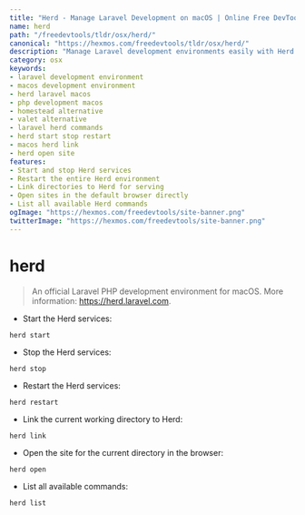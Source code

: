 ```yaml
---
title: "Herd - Manage Laravel Development on macOS | Online Free DevTools by Hexmos"
name: herd
path: "/freedevtools/tldr/osx/herd/"
canonical: "https://hexmos.com/freedevtools/tldr/osx/herd/"
description: "Manage Laravel development environments easily with Herd on macOS. Control services, link directories, and open sites in your browser. Free online tool, no registration required."
category: osx
keywords:
- laravel development environment
- macos development environment
- herd laravel macos
- php development macos
- homestead alternative
- valet alternative
- laravel herd commands
- herd start stop restart
- macos herd link
- herd open site
features:
- Start and stop Herd services
- Restart the entire Herd environment
- Link directories to Herd for serving
- Open sites in the default browser directly
- List all available Herd commands
ogImage: "https://hexmos.com/freedevtools/site-banner.png"
twitterImage: "https://hexmos.com/freedevtools/site-banner.png"
---
```


# herd

> An official Laravel PHP development environment for macOS.
> More information: <https://herd.laravel.com>.

- Start the Herd services:

`herd start`

- Stop the Herd services:

`herd stop`

- Restart the Herd services:

`herd restart`

- Link the current working directory to Herd:

`herd link`

- Open the site for the current directory in the browser:

`herd open`

- List all available commands:

`herd list`

